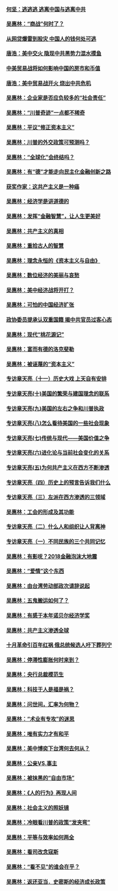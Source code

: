 #### [何坚：逃逃逃 逃离中国与逃离中共](../pages/nsc423/n10592891.md?t=10131533) 

#### [吴惠林：“商战”何时了？](../pages/nsc423/n10573558.md?t=10131533) 

#### [从网贷爆雷到股灾 中国人的钱何处可逃](../pages/nsc423/n10572800.md?t=10131533) 

#### [唐浩：美中交火 隐现中共黑势力混水摸鱼](../pages/nsc423/n10544040.md?t=10131533) 

#### [中美贸易战将如何影响中国的房市和币值](../pages/nsc423/n10543697.md?t=10131533) 

#### [唐浩：美中贸易战开火 烧出中共危机](../pages/nsc423/n10540126.md?t=10131533) 

#### [吴惠林：企业家是否应负较多的“社会责任”](../pages/nsc423/n10535022.md?t=10131533) 

#### [吴惠林：“川普奇迹”一点都不稀奇](../pages/nsc423/n10512808.md?t=10131533) 

#### [吴惠林：平议“修正资本主义”](../pages/nsc423/n10495724.md?t=10131533) 

#### [吴惠林：川普的外交政策可预测吗？](../pages/nsc423/n10462387.md?t=10131533) 

#### [吴惠林：“全球化”会终结吗？](../pages/nsc423/n10452838.md?t=10131533) 

#### [吴惠林：有“德”才能走向民主化金融创新之路](../pages/nsc423/n10432292.md?t=10131533) 

#### [获奖作家：这共产主义是一种癌](../pages/nsc423/n10431541.md?t=10131533) 

#### [吴惠林：经济学是讲道德的](../pages/nsc423/n10398014.md?t=10131533) 

#### [吴惠林：发挥“金融智慧”，让人生更美好](../pages/nsc423/n10375019.md?t=10131533) 

#### [吴惠林：共产主义的真相](../pages/nsc423/n10351394.md?t=10131533) 

#### [吴惠林：重拾古人的智慧](../pages/nsc423/n10337691.md?t=10131533) 

#### [吴惠林：理念永恒的《资本主义与自由》](../pages/nsc423/n10316274.md?t=10131533) 

#### [吴惠林：数位经济的美丽与哀愁](../pages/nsc423/n10292946.md?t=10131533) 

#### [吴惠林：美中经济战将开打？](../pages/nsc423/n10258825.md?t=10131533) 

#### [吴惠林：可怕的中国经济扩张](../pages/nsc423/n10219147.md?t=10131533) 

#### [政协委员提承认双重国籍 揭中共官员过客心态](../pages/nsc423/n10208809.md?t=10131533) 

#### [吴惠林：现代“桃花源记”](../pages/nsc423/n10185234.md?t=10131533) 

#### [吴惠林：富而有德的洛克斐勒](../pages/nsc423/n10142264.md?t=10131533) 

#### [吴惠林：被诬蔑的“资本主义”](../pages/nsc423/n10124816.md?t=10131533) 

#### [专访章天亮（十一）历史大戏 上天自有安排](../pages/nsc423/n10094905.md?t=10131533) 

#### [专访章天亮(十)美国的繁荣与建国理念的联系](../pages/nsc423/n10094899.md?t=10131533) 

#### [专访章天亮(九)美国的左右之争和川普执政](../pages/nsc423/n10094889.md?t=10131533) 

#### [专访章天亮(八)怎么看待美国的一些社会现象](../pages/nsc423/n10094857.md?t=10131533) 

#### [专访章天亮(七)传统与现代——美国价值之争](../pages/nsc423/n10093140.md?t=10131533) 

#### [专访章天亮(六)进化论与当前社会变化的关系](../pages/nsc423/n10092036.md?t=10131533) 

#### [专访章天亮(五)为何共产主义在西方不断渗透](../pages/nsc423/n10083620.md?t=10131533) 

#### [专访章天亮（四）历史上的预言告诉我们什么](../pages/nsc423/n10083606.md?t=10131533) 

#### [专访章天亮（三）左派在西方渗透的三领域](../pages/nsc423/n10081115.md?t=10131533) 

#### [吴惠林：工会的形成及其功能](../pages/nsc423/n10080633.md?t=10131533) 

#### [专访章天亮（二）什么人和组织让人背离神](../pages/nsc423/n10076637.md?t=10131533) 

#### [专访章天亮（一）不同民族的三个共同记忆](../pages/nsc423/n10074188.md?t=10131533) 

#### [吴惠林：有影呒？2018金融泡沫大地震](../pages/nsc423/n10040534.md?t=10131533) 

#### [吴惠林：“爱情”这个东西](../pages/nsc423/n10019423.md?t=10131533) 

#### [吴惠林：由台湾劳动部政次请辞说起](../pages/nsc423/n9979679.md?t=10131533) 

#### [吴惠林：五鬼搬运如何了？](../pages/nsc423/n9925338.md?t=10131533) 

#### [吴惠林：有感于本年诺贝尔经济学奖](../pages/nsc423/n9871883.md?t=10131533) 

#### [吴惠林：共产主义渗透全球](../pages/nsc423/n9812748.md?t=10131533) 

#### [十月革命引百年红祸 俄总统候选人吁下葬列宁](../pages/nsc423/n9810182.md?t=10131533) 

#### [吴惠林：停滞性膨胀何时来到？](../pages/nsc423/n9764136.md?t=10131533) 

#### [吴惠林：央行总裁模范生](../pages/nsc423/n9728134.md?t=10131533) 

#### [吴惠林：科技于人是福是祸？](../pages/nsc423/n9672982.md?t=10131533) 

#### [吴惠林：问世间，汇率为何物？](../pages/nsc423/n9621788.md?t=10131533) 

#### [吴惠林：“术业有专攻”的迷思](../pages/nsc423/n9580363.md?t=10131533) 

#### [吴惠林：唯有实力才有和平](../pages/nsc423/n9529599.md?t=10131533) 

#### [吴惠林：美中博奕下台湾何去何从？](../pages/nsc423/n9483598.md?t=10131533) 

#### [吴惠林：公亲VS.事主](../pages/nsc423/n9425637.md?t=10131533) 

#### [吴惠林：被抹黑的“自由市场”](../pages/nsc423/n9351545.md?t=10131533) 

#### [吴惠林：《人的行为》再现人间](../pages/nsc423/n9296339.md?t=10131533) 

#### [吴惠林：社会主义的照妖镜](../pages/nsc423/n9243460.md?t=10131533) 

#### [吴惠林：冷眼看川普的政策“发夹弯”](../pages/nsc423/n9120684.md?t=10131533) 

#### [吴惠林：平等与效率如何两全](../pages/nsc423/n9075430.md?t=10131533) 

#### [吴惠林：看司改念寇斯](../pages/nsc423/n9024915.md?t=10131533) 

#### [吴惠林：“看不见”的谁会在乎？](../pages/nsc423/n8977488.md?t=10131533) 

#### [吴惠林：返还亚当．史密斯的经济成长政策](../pages/nsc423/n8931896.md?t=10131533) 

